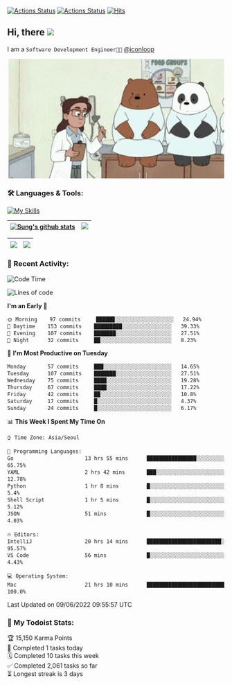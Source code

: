 
[![Actions Status](https://github.com/ddok2/ddok2/workflows/Todoist%20Readme/badge.svg)](https://github.com/ddok2/ddok2/actions)
[![Actions Status](https://github.com/ddok2/ddok2/workflows/wakatime-stats/badge.svg)](https://github.com/ddok2/ddok2/actions)
[![Hits](https://hits.seeyoufarm.com/api/count/incr/badge.svg?url=https%3A%2F%2Fgithub.com%2Fddok2&count_bg=%23FF9595&title_bg=%23555555&icon=github.svg&icon_color=%23FFFFFF&title=hits&edge_flat=false)](https://hits.seeyoufarm.com)

<!-- ![visitors](https://visitor-badge.laobi.icu/badge?page_id=ddok2.ddok2) -->
## Hi, there <img src="https://raw.githubusercontent.com/MartinHeinz/MartinHeinz/master/wave.gif" width="25px">

I am a `Software Development Engineer🧑‍💻` [@iconloop](https://github.com/iconloop)


<p align="center">
    <img align="center" alt="GIF" src="img/debugging.gif" />
</p>


### 🛠 Languages & Tools:

[![My Skills](https://skillicons.dev/icons?i=go,js,ts,py,express,react,svelte,jquery,pug,mongodb,mysql,redis,aws,docker,kubernetes)](https://skillicons.dev)


| <a href="https://github.com/ddok2"><img align="center" src="https://github-readme-stats.vercel.app/api?username=ddok2&show_icons=true&include_all_commits=true&count_private=true&theme=buefy&hide_border=true" alt="Sung's github stats" /></a> | <a href="https://github.com/ddok2"><img src="http://github-readme-streak-stats.herokuapp.com?user=ddok2&hide_border=true" /></a> |
| ------------- |------------- |


| <a href="https://github.com/ddok2"><img align="center" src="https://github-readme-stats.vercel.app/api/top-langs/?username=ddok2&theme=buefy&hide=html,css&hide_border=true width=50%" /></a> | <a href="https://github.com/ddok2"><img align="center" src="https://activity-graph.herokuapp.com/graph?username=ddok2&theme=github&hide_border=true" height="250" /></a> |
| ------------- |--------------------------------------------------------------------------------------------------------------------------------------------------------------------------|


<!-- <details open>
    <summary>📈 My GitHub Stats</summary>
    <p align="center">
        <a href="https://github.com/ddok2">
            <img align="center" src="https://github-readme-stats.vercel.app/api?username=ddok2&show_icons=true&include_all_commits=true&count_private=true&theme=buefy&hide_border=true" alt="Sung's github stats" />
        </a>
    </p>
</details>
<details>
    <summary>💬 Top Languages</summary>
    <p align="center"> 
        <a href="https://github.com/ddok2">
            <img align="center" src="https://github-readme-stats.vercel.app/api/top-langs/?username=ddok2&layout=compact&theme=buefy&hide=html,css&hide_border=true" />
        </a>
    </p>
</details> -->


### 🌈 Recent Activity:
<!--START_SECTION:waka-->
![Code Time](http://img.shields.io/badge/Code%20Time-0%20secs-blue)

![Lines of code](https://img.shields.io/badge/From%20Hello%20World%20I%27ve%20Written-272%20Thousand%20lines%20of%20code-blue)

**I'm an Early 🐤** 

```text
🌞 Morning    97 commits     ██████░░░░░░░░░░░░░░░░░░░   24.94% 
🌆 Daytime    153 commits    █████████░░░░░░░░░░░░░░░░   39.33% 
🌃 Evening    107 commits    ███████░░░░░░░░░░░░░░░░░░   27.51% 
🌙 Night      32 commits     ██░░░░░░░░░░░░░░░░░░░░░░░   8.23%

```
📅 **I'm Most Productive on Tuesday** 

```text
Monday       57 commits     ███░░░░░░░░░░░░░░░░░░░░░░   14.65% 
Tuesday      107 commits    ███████░░░░░░░░░░░░░░░░░░   27.51% 
Wednesday    75 commits     ████░░░░░░░░░░░░░░░░░░░░░   19.28% 
Thursday     67 commits     ████░░░░░░░░░░░░░░░░░░░░░   17.22% 
Friday       42 commits     ██░░░░░░░░░░░░░░░░░░░░░░░   10.8% 
Saturday     17 commits     █░░░░░░░░░░░░░░░░░░░░░░░░   4.37% 
Sunday       24 commits     █░░░░░░░░░░░░░░░░░░░░░░░░   6.17%

```


📊 **This Week I Spent My Time On** 

```text
⌚︎ Time Zone: Asia/Seoul

💬 Programming Languages: 
Go                       13 hrs 55 mins      ████████████████░░░░░░░░░   65.75% 
YAML                     2 hrs 42 mins       ███░░░░░░░░░░░░░░░░░░░░░░   12.78% 
Python                   1 hr 8 mins         █░░░░░░░░░░░░░░░░░░░░░░░░   5.4% 
Shell Script             1 hr 5 mins         █░░░░░░░░░░░░░░░░░░░░░░░░   5.12% 
JSON                     51 mins             █░░░░░░░░░░░░░░░░░░░░░░░░   4.03%

🔥 Editors: 
IntelliJ                 20 hrs 14 mins      ████████████████████████░   95.57% 
VS Code                  56 mins             █░░░░░░░░░░░░░░░░░░░░░░░░   4.43%

💻 Operating System: 
Mac                      21 hrs 10 mins      █████████████████████████   100.0%

```


 Last Updated on 09/06/2022 09:55:57 UTC
<!--END_SECTION:waka-->

### 🚧 My Todoist Stats:
<!-- TODO-IST:START -->
🏆  15,150 Karma Points           
🌸  Completed 1 tasks today           
🗓  Completed 10 tasks this week           
✅  Completed 2,061 tasks so far           
⏳  Longest streak is 3 days
<!-- TODO-IST:END -->

